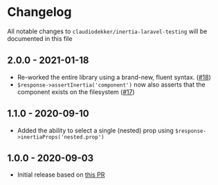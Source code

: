 # Changelog

All notable changes to `claudiodekker/inertia-laravel-testing` will be documented in this file

## 2.0.0 - 2021-01-18
- Re-worked the entire library using a brand-new, fluent syntax. ([#18](https://github.com/claudiodekker/inertia-laravel-testing/pull/18))
- `$response->assertInertia('component')` now also asserts that the component exists on the filesystem ([#17](https://github.com/claudiodekker/inertia-laravel-testing/pull/17))

## 1.1.0 - 2020-09-10
- Added the ability to select a single (nested) prop using `$response->inertiaProps('nested.prop')`

## 1.0.0 - 2020-09-03
- Initial release based on [this PR](https://github.com/inertiajs/inertia-laravel/pull/124)
